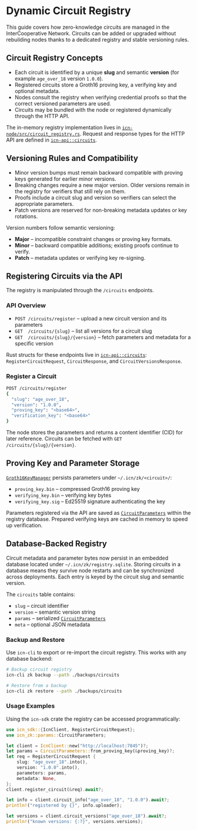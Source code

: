 # Dynamic Circuit Registry

This guide covers how zero-knowledge circuits are managed in the InterCooperative Network. Circuits can be added or upgraded without rebuilding nodes thanks to a dedicated registry and stable versioning rules.

## Circuit Registry Concepts

- Each circuit is identified by a unique **slug** and semantic **version** (for example `age_over_18` version `1.0.0`).
- Registered circuits store a Groth16 proving key, a verifying key and optional metadata.
- Nodes consult the registry when verifying credential proofs so that the correct versioned parameters are used.
- Circuits may be bundled with the node or registered dynamically through the HTTP API.

The in-memory registry implementation lives in
[`icn-node/src/circuit_registry.rs`](../crates/icn-node/src/circuit_registry.rs).
Request and response types for the HTTP API are defined in
[`icn-api::circuits`](../crates/icn-api/src/circuits.rs).

## Versioning Rules and Compatibility

- Minor version bumps must remain backward compatible with proving keys generated for earlier minor versions.
- Breaking changes require a new major version. Older versions remain in the registry for verifiers that still rely on them.
- Proofs include a circuit slug and version so verifiers can select the appropriate parameters.
- Patch versions are reserved for non-breaking metadata updates or key rotations.

Version numbers follow semantic versioning:
- **Major** – incompatible constraint changes or proving key formats.
- **Minor** – backward compatible additions; existing proofs continue to verify.
- **Patch** – metadata updates or verifying key re-signing.

## Registering Circuits via the API

The registry is manipulated through the `/circuits` endpoints.

### API Overview

- `POST /circuits/register` – upload a new circuit version and its parameters
- `GET  /circuits/{slug}` – list all versions for a circuit slug
- `GET  /circuits/{slug}/{version}` – fetch parameters and metadata for a specific version

Rust structs for these endpoints live in
[`icn-api::circuits`](../crates/icn-api/src/circuits.rs):
`RegisterCircuitRequest`, `CircuitResponse`, and `CircuitVersionsResponse`.

### Register a Circuit

```bash
POST /circuits/register
{
  "slug": "age_over_18",
  "version": "1.0.0",
  "proving_key": "<base64>",
  "verification_key": "<base64>"
}
```

The node stores the parameters and returns a content identifier (CID) for later reference. Circuits can be fetched with `GET /circuits/{slug}/{version}`.

## Proving Key and Parameter Storage

[`Groth16KeyManager`](../crates/icn-identity/src/zk/key_manager.rs) persists
parameters under `~/.icn/zk/<circuit>/`:

- `proving_key.bin` – compressed Groth16 proving key
- `verifying_key.bin` – verifying key bytes
- `verifying_key.sig` – Ed25519 signature authenticating the key

Parameters registered via the API are saved as [`CircuitParameters`](../crates/icn-zk/src/params.rs) within the registry database. Prepared verifying keys are cached in memory to speed up verification.

## Database-Backed Registry

Circuit metadata and parameter bytes now persist in an embedded database located
under `~/.icn/zk/registry.sqlite`. Storing circuits in a database means they
survive node restarts and can be synchronized across deployments. Each entry is
keyed by the circuit slug and semantic version.

The `circuits` table contains:

- `slug` – circuit identifier
- `version` – semantic version string
- `params` – serialized [`CircuitParameters`](../crates/icn-zk/src/params.rs)
- `meta` – optional JSON metadata

### Backup and Restore

Use `icn-cli` to export or re-import the circuit registry. This works with any
database backend:

```bash
# Backup circuit registry
icn-cli zk backup --path ./backups/circuits

# Restore from a backup
icn-cli zk restore --path ./backups/circuits
```

### Usage Examples

Using the `icn-sdk` crate the registry can be accessed programmatically:

```rust
use icn_sdk::{IcnClient, RegisterCircuitRequest};
use icn_zk::params::CircuitParameters;

let client = IcnClient::new("http://localhost:7845")?;
let params = CircuitParameters::from_proving_key(&proving_key)?;
let req = RegisterCircuitRequest {
    slug: "age_over_18".into(),
    version: "1.0.0".into(),
    parameters: params,
    metadata: None,
};
client.register_circuit(&req).await?;

let info = client.circuit_info("age_over_18", "1.0.0").await?;
println!("registered by {}", info.uploader);

let versions = client.circuit_versions("age_over_18").await?;
println!("known versions: {:?}", versions.versions);
```

